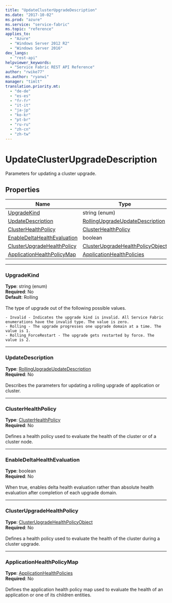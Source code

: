 ```yaml
---
title: "UpdateClusterUpgradeDescription"
ms.date: "2017-10-02"
ms.prod: "azure"
ms.service: "service-fabric"
ms.topic: "reference"
applies_to: 
  - "Azure"
  - "Windows Server 2012 R2"
  - "Windows Server 2016"
dev_langs: 
  - "rest-api"
helpviewer_keywords: 
  - "Service Fabric REST API Reference"
author: "rwike77"
ms.author: "ryanwi"
manager: "timlt"
translation.priority.mt: 
  - "de-de"
  - "es-es"
  - "fr-fr"
  - "it-it"
  - "ja-jp"
  - "ko-kr"
  - "pt-br"
  - "ru-ru"
  - "zh-cn"
  - "zh-tw"
---
```

# UpdateClusterUpgradeDescription

Parameters for updating a cluster upgrade.

## Properties
| Name | Type | Required |
| --- | --- | --- |
| [UpgradeKind](#upgradekind) | string (enum) | No |
| [UpdateDescription](#updatedescription) | [RollingUpgradeUpdateDescription](sfclient-model-rollingupgradeupdatedescription.md) | No |
| [ClusterHealthPolicy](#clusterhealthpolicy) | [ClusterHealthPolicy](sfclient-model-clusterhealthpolicy.md) | No |
| [EnableDeltaHealthEvaluation](#enabledeltahealthevaluation) | boolean | No |
| [ClusterUpgradeHealthPolicy](#clusterupgradehealthpolicy) | [ClusterUpgradeHealthPolicyObject](sfclient-model-clusterupgradehealthpolicyobject.md) | No |
| [ApplicationHealthPolicyMap](#applicationhealthpolicymap) | [ApplicationHealthPolicies](sfclient-model-applicationhealthpolicies.md) | No |

____
### UpgradeKind
__Type__: string (enum) <br/>
__Required__: No<br/>
__Default__: Rolling <br/>
<br/>
The type of upgrade out of the following possible values.

    - Invalid - Indicates the upgrade kind is invalid. All Service Fabric enumerations have the invalid type. The value is zero.
    - Rolling - The upgrade progresses one upgrade domain at a time. The value is 1.
    - Rolling_ForceRestart - The upgrade gets restarted by force. The value is 2.


____
### UpdateDescription
__Type__: [RollingUpgradeUpdateDescription](sfclient-model-rollingupgradeupdatedescription.md) <br/>
__Required__: No<br/>
<br/>
Describes the parameters for updating a rolling upgrade of application or cluster.

____
### ClusterHealthPolicy
__Type__: [ClusterHealthPolicy](sfclient-model-clusterhealthpolicy.md) <br/>
__Required__: No<br/>
<br/>
Defines a health policy used to evaluate the health of the cluster or of a cluster node.


____
### EnableDeltaHealthEvaluation
__Type__: boolean <br/>
__Required__: No<br/>
<br/>
When true, enables delta health evaluation rather than absolute health evaluation after completion of each upgrade domain.

____
### ClusterUpgradeHealthPolicy
__Type__: [ClusterUpgradeHealthPolicyObject](sfclient-model-clusterupgradehealthpolicyobject.md) <br/>
__Required__: No<br/>
<br/>
Defines a health policy used to evaluate the health of the cluster during a cluster upgrade.

____
### ApplicationHealthPolicyMap
__Type__: [ApplicationHealthPolicies](sfclient-model-applicationhealthpolicies.md) <br/>
__Required__: No<br/>
<br/>
Defines the application health policy map used to evaluate the health of an application or one of its children entities.

